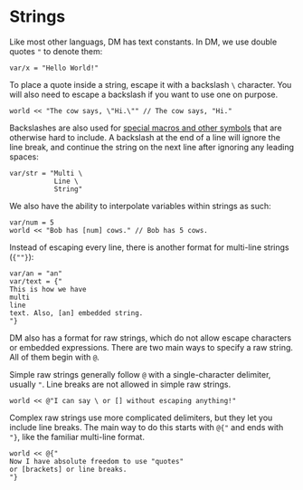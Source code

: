 # Strings

Like most other languags, DM has text constants. In DM, we use double quotes `"` to denote them:
```dm
var/x = "Hello World!"
```

To place a quote inside a string, escape it with a backslash `\` character. You will also need to escape a backslash if you want to use one on purpose.
```dm
world << "The cow says, \"Hi.\"" // The cow says, "Hi."
```

Backslashes are also used for [special macros and other symbols](https://secure.byond.com/docs/ref/info.html#/DM/text/macros) that are otherwise hard to include. A backslash at the end of a line will ignore the line break, and continue the string on the next line after ignoring any leading spaces:
```dm
var/str = "Multi \
           Line \
           String"
```

We also have the ability to interpolate variables within strings as such:
```dm
var/num = 5
world << "Bob has [num] cows." // Bob has 5 cows.
```

Instead of escaping every line, there is another format for multi-line strings (`{""}`):
```dm
var/an = "an"
var/text = {"
This is how we have
multi
line
text. Also, [an] embedded string.
"}
```

DM also has a format for raw strings, which do not allow escape characters or embedded expressions. There are two main ways to specify a raw string. All of them begin with `@`.

Simple raw strings generally follow `@` with a single-character delimiter, usually `"`. Line breaks are not allowed in simple raw strings.
```dm
world << @"I can say \ or [] without escaping anything!"
```

Complex raw strings use more complicated delimiters, but they let you include line breaks. The main way to do this starts with `@{"` and ends with `"}`, like the familiar multi-line format.
```dm
world << @{"
Now I have absolute freedom to use "quotes"
or [brackets] or line breaks.
"}
```
